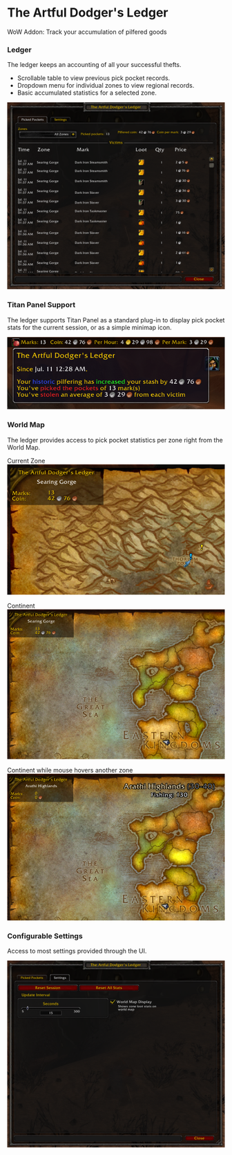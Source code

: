 # The Artful Dodger's Ledger
WoW Addon: Track your accumulation of pilfered goods


### Ledger

The ledger keeps an accounting of all your successful thefts.

* Scrollable table to view previous pick pocket records.
* Dropdown menu for individual zones to view regional records.
* Basic accumulated statistics for a selected zone.

![Ledger UI](screenshots/ledger.png?raw=true "Ledger UI")

### Titan Panel Support

The ledger supports Titan Panel as a standard plug-in to display pick pocket stats for the current session, or as a simple minimap icon.

![Titan Panel Support](screenshots/titanPanelHover.png?raw=true "Titan Panel Plug-in")

### World Map

The ledger provides access to pick pocket statistics per zone right from the World Map.

Current Zone
![Current Zone Map](screenshots/zoneMap.png?raw=true "Current Zone Map")

Continent
![Continent Map](screenshots/continentMap.png?raw=true "Continent Map")

Continent while mouse hovers another zone
![Continent Map with Mouse Hover](screenshots/continentMapHover.png?raw=true "Continent Map with Mouse Hover")

### Configurable Settings

Access to most settings provided through the UI.

![Alt text](screenshots/settings.png?raw=true "Settings UI")




    


